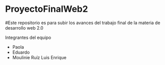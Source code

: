 # ProyectoFinalWeb2
#Este repositorio es para subir los avances del trabajo final de la materia de desarrollo web 2.0


Integrantes del equipo
- Paola
- Eduardo
- Moulinie Ruíz Luis Enrique
